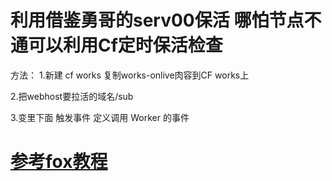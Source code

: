 # 利用借鉴勇哥的serv00保活 哪怕节点不通可以利用Cf定时保活检查
方法：
1.新建 cf works 复制works-onlive肉容到CF works上

2.把webhost要拉活的域名/sub

3.变里下面  触发事件
定义调用 Worker 的事件

# [参考fox教程](https://blog.qianhuya.me/s/node-ws/)
